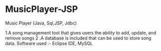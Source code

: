 # MusicPlayer-JSP
Music Player (Java, Sql,JSP, Jdbc)

1.A song management tool that gives users the ability to add, update, and remove songs 2
.A database is included that can be used to store song data. 
Software used :- Eclipse IDE, MySQL
